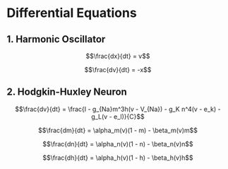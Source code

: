 # Differential Equations

## 1. Harmonic Oscillator

```math
\frac{dx}{dt} = v
```

```math
\frac{dv}{dt} = -x
```

## 2. Hodgkin-Huxley Neuron

```math
\frac{dv}{dt} = \frac{I - g_{Na}m^3h(v - V_{Na}) - g_K n^4(v - e_k) - g_L(v - e_l)}{C}
```

```math
\frac{dm}{dt} = \alpha_m(v)(1 - m) - \beta_m(v)m
```

```math
\frac{dn}{dt} = \alpha_n(v)(1 - n) - \beta_n(v)n
```

```math
\frac{dh}{dt} = \alpha_h(v)(1 - h) - \beta_h(v)h
```